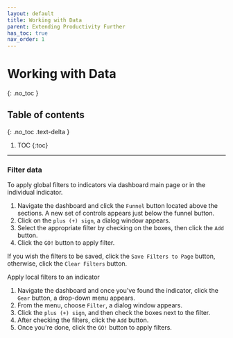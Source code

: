```yaml
---
layout: default
title: Working with Data
parent: Extending Productivity Further
has_toc: true
nav_order: 1
---
```


# Working with Data
{: .no_toc }

## Table of contents
{: .no_toc .text-delta }

1. TOC
{:toc}

---

### Filter data

To apply global filters to indicators via dashboard main page or in the individual indicator.

1. Navigate the dashboard and click the `Funnel` button located above the sections. A new set of controls appears just below the funnel button.
2. Click on the `plus (+) sign`, a dialog window appears.
3. Select the appropriate filter by checking on the boxes, then click the `Add` button.
4. Click the `GO!` button to apply filter.

If you wish the filters to be saved, click the `Save Filters to Page` button, otherwise, click the `Clear Filters` button.

Apply local filters to an indicator

1. Navigate the dashboard and once you've found the indicator, click the `Gear` button, a drop-down menu appears.
2. From the menu, choose `Filter`, a dialog window appears.
3. Click the `plus (+) sign`, and then check the boxes next to the filter.
4. After checking the filters, click the `Add` button.
4. Once you're done, click the `GO!` button to apply filters.
